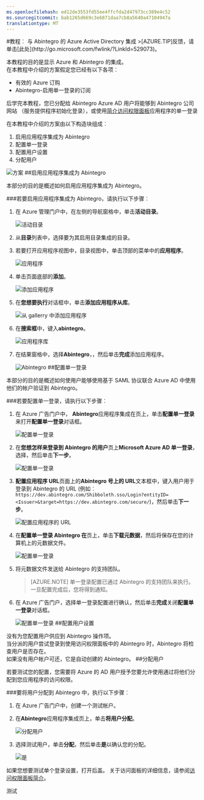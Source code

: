 ```yaml
---
ms.openlocfilehash: ed12de3553fd55ee4ffcfda2d47973cc389e4c52
ms.sourcegitcommit: bab1265d669c3e6871daa7cb8a5640a47104947a
translationtype: MT
---
```

<properties pageTitle="教程︰ Azure Active Directory 集成与 Abintegro |Microsoft Azure" description="了解如何使用 Abintegro Azure Active Directory 以启用单一登录、 自动化资源调配，和更多。" services="active-directory" authors="MarkusVi"  documentationCenter="na" manager="stevenpo"/>
<tags ms.service="active-directory" ms.devlang="na" ms.topic="article" ms.tgt_pltfrm="na" ms.workload="identity" ms.date="08/01/2015" ms.author="markvi" />
#教程︰ 与 Abintegro 的 Azure Active Directory 集成
>[AZURE.TIP]反馈，请单击[此处](http://go.microsoft.com/fwlink/?LinkId=529073)。

本教程的目的是显示 Azure 和 Abintegro 的集成。  
在本教程中介绍的方案假定您已经有以下各项︰

-   有效的 Azure 订购
-   Abintegro-启用单一登录的订阅

后学完本教程，您已分配给 Abintegro Azure AD 用户将能够到 Abintegro 公司网站 （服务提供程序初始化登录），或使用[简介访问权限面板](https://msdn.microsoft.com/library/dn308586)应用程序的单一登录

在本教程中介绍的方案由以下构造块组成︰

1.  启用应用程序集成为 Abintegro
2.  配置单一登录
3.  配置用户设置
4.  分配用户

![方案](./media/active-directory-saas-abintegro-tutorial/IC790076.png "Scenario")
##启用应用程序集成为 Abintegro

本部分的目的是概述如何启用应用程序集成为 Abintegro。

###若要启用应用程序集成为 Abintegro，请执行以下步骤︰

1.  在 Azure 管理门户中，在左侧的导航窗格中，单击**活动目录**。

    ![活动目录](./media/active-directory-saas-abintegro-tutorial/IC700993.png "Active Directory")

2.  从**目录**列表中，选择要为其启用目录集成的目录。

3.  若要打开应用程序视图中，目录视图中，单击顶部的菜单中的**应用程序**。

    ![应用程序](./media/active-directory-saas-abintegro-tutorial/IC700994.png "Applications")

4.  单击页面底部的**添加**。

    ![添加应用程序](./media/active-directory-saas-abintegro-tutorial/IC749321.png "Add application")

5.  在**您想要执行**对话框中，单击**添加应用程序从库**。

    ![从 gallerry 中添加应用程序](./media/active-directory-saas-abintegro-tutorial/IC749322.png "Add an application from gallerry")

6.  在**搜索框**中，键入**abintegro**。

    ![应用程序库](./media/active-directory-saas-abintegro-tutorial/IC790077.png "Application Gallery")

7.  在结果窗格中，选择**Abintegro**，，然后单击**完成**添加应用程序。

    ![Abintegro](./media/active-directory-saas-abintegro-tutorial/IC790078.png "Abintegro")
##配置单一登录

本部分的目的是概述如何使用户能够使用基于 SAML 协议联合 Azure AD 中使用他们的帐户验证到 Abintegro。

###若要配置单一登录，请执行以下步骤︰

1.  在 Azure 广告门户中， **Abintegro**应用程序集成在页上，单击**配置单一登录**来打开**配置单一登录**对话框。

    ![配置单一登录](./media/active-directory-saas-abintegro-tutorial/IC790079.png "Configure Single SignOn")

2.  在**您想怎样来登录到 Abintegro 的用户**页上**Microsoft Azure AD 单一登录**，选择，然后单击**下一步**。

    ![配置单一登录](./media/active-directory-saas-abintegro-tutorial/IC790080.png "Configure Single SignOn")

3.  **配置应用程序 URL**页面上的**Abintegro 号上的 URL**文本框中，键入用户用于登录到 Abintegro 的 URL (例如︰ `https://dev.abintegro.com/Shibboleth.sso/Login?entityID=<Issuer>&target=https://dev.abintegro.com/secure/`)，然后单击**下一步**。

    ![配置应用程序的 URL](./media/active-directory-saas-abintegro-tutorial/IC790081.png "Configure App URL")

4.  在**配置单一登录 Abintegro 在**页上，单击**下载元数据**，然后将保存在您的计算机上的元数据文件。

    ![配置单一登录](./media/active-directory-saas-abintegro-tutorial/IC790082.png "Configure Single SignOn")

5.  将元数据文件发送给 Abintegro 的支持团队。

    >[AZURE.NOTE] 单一登录配置已通过 Abintegro 的支持团队来执行。 一旦配置完成后，您将得到通知。

6.  在 Azure 广告门户，选择单一登录配置进行确认，然后单击**完成**关闭**配置单一登录**对话框。

    ![配置单一登录](./media/active-directory-saas-abintegro-tutorial/IC790083.png "Configure Single SignOn")
##配置用户设置

没有为您配置用户供应到 Abintegro 操作项。  
当分派的用户尝试登录到使用访问权限面板中的 Abintegro 时，Abintegro 将检查用户是否存在。  
如果没有用户帐户可还，它是自动创建的 Abintegro。
##分配用户

若要测试您的配置，您需要将 Azure 的 AD 用户授予您要允许使用通过将他们分配到您应用程序的访问权限。

###要将用户分配到 Abintegro 中，执行以下步骤︰

1.  在 Azure 广告门户中，创建一个测试帐户。

2.  在**Abintegro**应用程序集成页上，单击**将用户分配**。

    ![分配用户](./media/active-directory-saas-abintegro-tutorial/IC790084.png "Assign Users")

3.  选择测试用户，单击**分配**，然后单击**是**以确认您的分配。

    ![是](./media/active-directory-saas-abintegro-tutorial/IC767830.png "Yes")

如果您想要测试单个登录设置，打开后盖。 关于访问面板的详细信息，请参阅[访问权限面板简介](https://msdn.microsoft.com/library/dn308586)。

测试
